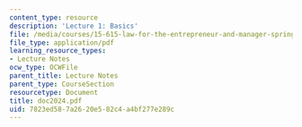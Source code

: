 ```yaml
---
content_type: resource
description: 'Lecture 1: Basics'
file: /media/courses/15-615-law-for-the-entrepreneur-and-manager-spring-2003/7823ed587a2620e582c4a4bf277e289c_doc2024.pdf
file_type: application/pdf
learning_resource_types:
- Lecture Notes
ocw_type: OCWFile
parent_title: Lecture Notes
parent_type: CourseSection
resourcetype: Document
title: doc2024.pdf
uid: 7823ed58-7a26-20e5-82c4-a4bf277e289c
---
```


